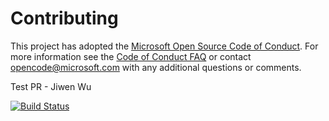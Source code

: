 # Contributing

This project has adopted the [Microsoft Open Source Code of Conduct](https://opensource.microsoft.com/codeofconduct/). For more information see the [Code of Conduct FAQ](https://opensource.microsoft.com/codeofconduct/faq/) or contact [opencode@microsoft.com](mailto:opencode@microsoft.com) with any additional questions or comments.

Test PR - Jiwen Wu

[![Build Status](https://dev.azure.com/peomsdn/Parts%20Unlimited%20E2E%20-%20Github%20Integration/_apis/build/status/jiwen-wu.PartsUnlimitedE2E?branchName=master)](https://dev.azure.com/peomsdn/Parts%20Unlimited%20E2E%20-%20Github%20Integration/_build/latest?definitionId=11&branchName=master)
